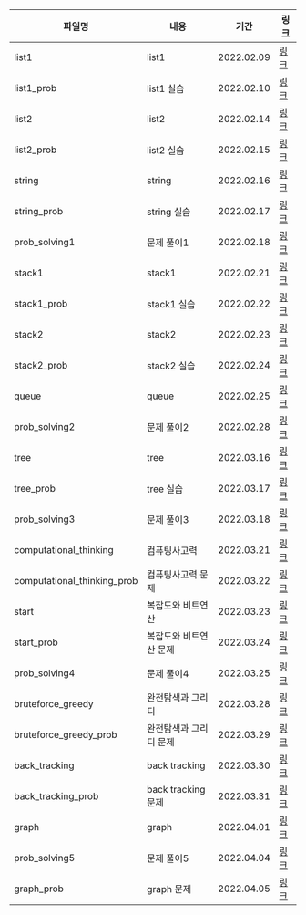 | 파일명                      | 내용                   | 기간       | 링크                                              |
| --------------------------- | ---------------------- | ---------- | ------------------------------------------------- |
| list1                       | list1                  | 2022.02.09 | [링크](./list1_22-02-09.md)                       |
| list1_prob                  | list1 실습             | 2022.02.10 | [링크](./list1_prob_22-02-10.md)                  |
| list2                       | list2                  | 2022.02.14 | [링크](./list2_22-02-14.md)                       |
| list2_prob                  | list2 실습             | 2022.02.15 | [링크](./list2_prob_22-02-15.md)                  |
| string                      | string                 | 2022.02.16 | [링크](./string_22-02-16.md)                      |
| string_prob                 | string 실습            | 2022.02.17 | [링크](./string_prob_22-02-17.md)                 |
| prob_solving1               | 문제 풀이1             | 2022.02.18 | [링크](./prob_solving1_22-02-18.md)               |
| stack1                      | stack1                 | 2022.02.21 | [링크](./stack1_22-02-21.md)                      |
| stack1_prob                 | stack1 실습            | 2022.02.22 | [링크](./stack1_prob_22-02-22.md)                 |
| stack2                      | stack2                 | 2022.02.23 | [링크](./stack2_22-02-23.md)                      |
| stack2_prob                 | stack2 실습            | 2022.02.24 | [링크](./stack2_prob_22-02-24.md)                 |
| queue                       | queue                  | 2022.02.25 | [링크](./queue_22-02-25.md)                       |
| prob_solving2               | 문제 풀이2             | 2022.02.28 | [링크](./prob_solving2_22-02-28.md)               |
| tree                        | tree                   | 2022.03.16 | [링크](./tree_22-03-16.md)                        |
| tree_prob                   | tree 실습              | 2022.03.17 | [링크](./tree_prob_22-03-17.md)                   |
| prob_solving3               | 문제 풀이3             | 2022.03.18 | [링크](./prob_solving3_22-03-18.md)               |
| computational_thinking      | 컴퓨팅사고력           | 2022.03.21 | [링크](./computational_thinking_22-03-21.md)      |
| computational_thinking_prob | 컴퓨팅사고력 문제      | 2022.03.22 | [링크](./computational_thinking_prob_22-03-22.md) |
| start                       | 복잡도와 비트연산      | 2022.03.23 | [링크](start_22-03-23.md)                         |
| start_prob                  | 복잡도와 비트연산 문제 | 2022.03.24 | [링크](./start_prob_22-03-24.md)                  |
| prob_solving4               | 문제 풀이4             | 2022.03.25 | [링크](./prob_solving4_22-03-25.md)               |
| bruteforce_greedy           | 완전탐색과 그리디      | 2022.03.28 | [링크](./bruteforce_greedy_22-03-28.md)           |
| bruteforce_greedy_prob      | 완전탐색과 그리디 문제 | 2022.03.29 | [링크](./bruteforce_greedy_prob_22-03-29.md)      |
| back_tracking               | back tracking          | 2022.03.30 | [링크](./back_tracking_22-03-30.md)               |
| back_tracking_prob          | back tracking 문제     | 2022.03.31 | [링크](./back_tracking_prob_22-03-31.md)          |
| graph                       | graph                  | 2022.04.01 | [링크](./graph_22-04-01.md)                       |
| prob_solving5               | 문제 풀이5             | 2022.04.04 | [링크](./prob_solving5_22-04-04.md)               |
| graph_prob                  | graph 문제             | 2022.04.05 | [링크](./graph_prob_22-04-05.md)                  |

